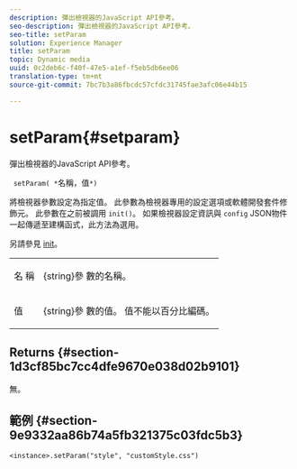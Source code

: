 ```yaml
---
description: 彈出檢視器的JavaScript API參考。
seo-description: 彈出檢視器的JavaScript API參考。
seo-title: setParam
solution: Experience Manager
title: setParam
topic: Dynamic media
uuid: 0c2deb6c-f40f-47e5-a1ef-f5eb5db6ee06
translation-type: tm+mt
source-git-commit: 7bc7b3a86fbcdc57cfdc31745fae3afc06e44b15

---
```



# setParam{#setparam}

彈出檢視器的JavaScript API參考。

` setParam( *`名稱，值`*)`

將檢視器參數設定為指定值。 此參數為檢視器專用的設定選項或軟體開發套件修飾元。 此參數在之前被調用 `init()`。 如果檢視器設定資訊與 `config` JSON物件一起傳遞至建構函式，此方法為選用。

另請參見 [init](../../../c-html5-s7-aem-asset-viewers/c-html5-flyout-viewer-20-about/c-html5-flyout-viewer-20-javascriptapiref/r-html5-flyout-viewer-20-javascriptapiref-init.md#reference-8651640683fc4a538bfb660709d1a463)。

<table id="table_896DFF34A68A403DB93A6D597461A573"> 
 <tbody> 
  <tr> 
   <td colname="col1"> <p> <span class="codeph"> 名 <span class="varname"> 稱 </span></span> </p> </td> 
   <td colname="col2"> <p> <span class="codeph"> {string}參 </span> 數的名稱。 </p> </td> 
  </tr> 
  <tr> 
   <td colname="col1"> <p> <span class="codeph"> 值 <span class="varname"></span></span> </p> </td> 
   <td colname="col2"> <p> <span class="codeph"> {string}參 </span> 數的值。 值不能以百分比編碼。 </p> </td> 
  </tr> 
 </tbody> 
</table>

## Returns {#section-1d3cf85bc7cc4dfe9670e038d02b9101}

無。

## 範例 {#section-9e9332aa86b74a5fb321375c03fdc5b3}

```
<instance>.setParam("style", "customStyle.css")
```

